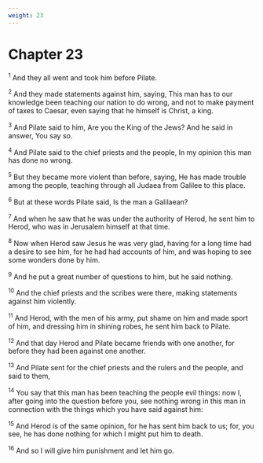 ```yaml
---
weight: 23
---
```


# Chapter 23

<sup>1</sup> And they all went and took him before Pilate. 

<sup>2</sup> And they made statements against him, saying, This man has to our knowledge been teaching our nation to do wrong, and not to make payment of taxes to Caesar, even saying that he himself is Christ, a king. 

<sup>3</sup> And Pilate said to him, Are you the King of the Jews? And he said in answer, You say so. 

<sup>4</sup> And Pilate said to the chief priests and the people, In my opinion this man has done no wrong. 

<sup>5</sup> But they became more violent than before, saying, He has made trouble among the people, teaching through all Judaea from Galilee to this place. 

<sup>6</sup> But at these words Pilate said, Is the man a Galilaean? 

<sup>7</sup> And when he saw that he was under the authority of Herod, he sent him to Herod, who was in Jerusalem himself at that time. 

<sup>8</sup> Now when Herod saw Jesus he was very glad, having for a long time had a desire to see him, for he had had accounts of him, and was hoping to see some wonders done by him. 

<sup>9</sup> And he put a great number of questions to him, but he said nothing. 

<sup>10</sup> And the chief priests and the scribes were there, making statements against him violently. 

<sup>11</sup> And Herod, with the men of his army, put shame on him and made sport of him, and dressing him in shining robes, he sent him back to Pilate. 

<sup>12</sup> And that day Herod and Pilate became friends with one another, for before they had been against one another. 

<sup>13</sup> And Pilate sent for the chief priests and the rulers and the people, and said to them, 

<sup>14</sup> You say that this man has been teaching the people evil things: now I, after going into the question before you, see nothing wrong in this man in connection with the things which you have said against him: 

<sup>15</sup> And Herod is of the same opinion, for he has sent him back to us; for, you see, he has done nothing for which I might put him to death. 

<sup>16</sup> And so I will give him punishment and let him go. 


